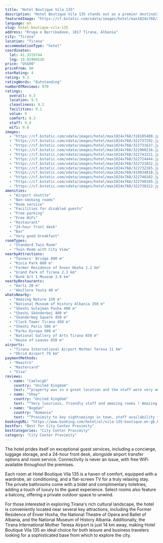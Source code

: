 ```yaml
---
title: "Hotel Boutique Vila 135"
description: "Hotel Boutique Vila 135 stands out as a premier destination for travelers seeking a blend of comfort and convenience in the heart of Tirana."
featuredImage: "https://cf.bstatic.com/xdata/images/hotel/max1024x768/318105400.jpg?k=7fca2f4918b6c734f7bd034d2a4aa4376de8e458bbe6a49e9ee993965b0c9db9&o=&hp=1"
language: en
slug: hotel-boutique-vila-135
address: "Rruga e Barrikadave, 1017 Tirana, Albania"
city: "Tirana"
location: "Tirana"
accommodationType: "hotel"
coordinates:
  lat: 41.3319744
  lng: 19.81986536
price: "US$90"
priceFrom: 90
starRating: 4
rating: 9.3
ratingWords: "Outstanding"
numberOfReviews: 970
ratings:
  overall: 9.3
  location: 9.5
  cleanliness: 9.2
  facilities: 9.1
  value: 9
  comfort: 9.3
  staff: 9.4
  wifi: 9.6
images:
  - "https://cf.bstatic.com/xdata/images/hotel/max1024x768/318105400.jpg?k=7fca2f4918b6c734f7bd034d2a4aa4376de8e458bbe6a49e9ee993965b0c9db9&o=&hp=1"
  - "https://cf.bstatic.com/xdata/images/hotel/max1024x768/322737292.jpg?k=422c7923c9a10b22ba45f799c6ea6565ad4fc279bd94286838bccbf5853ef976&o=&hp=1"
  - "https://cf.bstatic.com/xdata/images/hotel/max1024x768/322731637.jpg?k=1cd368d3829f876898c16df5c45468d50d236a6c1d4c229fa4050cfb58031c0c&o=&hp=1"
  - "https://cf.bstatic.com/xdata/images/hotel/max1024x768/322960216.jpg?k=0ad5a8ce220b1a6f7fa653bb6987f9d90e83144097512a84b2da9a15ed1eafce&o=&hp=1"
  - "https://cf.bstatic.com/xdata/images/hotel/max1024x768/322743221.jpg?k=fc9a47bb2435990e51ce9417dcd55b5e2a38950a261b5db4722198cac958b65f&o=&hp=1"
  - "https://cf.bstatic.com/xdata/images/hotel/max1024x768/322724444.jpg?k=b79e847a2832af1d07667bd64cddbb681a91b9b8041d7bb39c4c38abd0423983&o=&hp=1"
  - "https://cf.bstatic.com/xdata/images/hotel/max1024x768/322731032.jpg?k=e9fb33cf5af35cfe35c8190006d1be1c2039fd8468c404f3a0734cc1b83dc337&o=&hp=1"
  - "https://cf.bstatic.com/xdata/images/hotel/max1024x768/322732165.jpg?k=77884b7becdff739882d4f8590bd095e5043e6e4cbf8a941922dec35f2cc8f04&o=&hp=1"
  - "https://cf.bstatic.com/xdata/images/hotel/max1024x768/419934818.jpg?k=39d3e80a8c64bce7af49cf9c12f09282882e81c6bb3cd7c3464257b4be4ea900&o=&hp=1"
  - "https://cf.bstatic.com/xdata/images/hotel/max1024x768/322740102.jpg?k=2c488e6716f2e7561389f40ebaf1c53c13134f5929d206731c4b1c60cd13eb42&o=&hp=1"
  - "https://cf.bstatic.com/xdata/images/hotel/max1024x768/322740185.jpg?k=2a44f553f73abf7b3501271e731fc3f046a068a6f85771fc5643426501114244&o=&hp=1"
  - "https://cf.bstatic.com/xdata/images/hotel/max1024x768/322738322.jpg?k=a34c29ddacbe6afe2dd0493a3af5bbd18629eb142a230ac99e3485f64bf7d970&o=&hp=1"
amenities:
  - "Airport shuttle"
  - "Non-smoking rooms"
  - "Room service"
  - "Facilities for disabled guests"
  - "Free parking"
  - "Free WiFi"
  - "Restaurant"
  - "24-hour front desk"
  - "Bar"
  - "Very good breakfast"
roomTypes:
  - "Standard Twin Room"
  - "Twin Room with City View"
nearbyAttractions:
  - "Tanners' Bridge 800 m"
  - "Rinia Park 800 m"
  - "Former Residence of Enver Hoxha 1.2 km"
  - "Grand Park of Tirana 2.3 km"
  - "Bunk'Art 1 Museum 3.9 km"
nearbyRestaurants:
  - "Harli 20 m"
  - "Akullore Teuta 40 m"
whatsNearby:
  - "Amazing Nature 150 m"
  - "National Museum of History Albania 350 m"
  - "Sheshi Sulejman Pasha 400 m"
  - "Sheshi Skënderbej 400 m"
  - "Skanderbeg Square 450 m"
  - "Clock Tower Tirana 450 m"
  - "Sheshi Paris 500 m"
  - "Parku Europa 500 m"
  - "National Gallery of Arts Tirana 650 m"
  - "House of Leaves 650 m"
airports:
  - "Tirana International Airport Mother Teresa 11 km"
  - "Ohrid Airport 79 km"
paymentMethods:
  - "Maestro"
  - "Mastercard"
  - "Visa"
reviews:
  - name: "Caeleigh"
    country: "United Kingdom"
    text: "“property was in a great location and the staff were very welcoming and helpful”"
  - name: "Shay"
    country: "United Kingdom"
    text: "“Very luxurious, friendly staff and amazing rooms ! Amazing price exceptionally clean rooms and smart TVs to acompany in the room !”"
  - name: "Bogdan"
    country: "Romania"
    text: "“Proximity to key sightseeings in town, staff availability to answer our queries, free upgrade to better room”"
bookingURL: "https://www.booking.com/hotel/al/vila-135-boutique.en-gb.html?aid=8035640"
bestFor: "Best for City Center Proximity"
bestCategories: "City Center Proximity"
category: "City Center Proximity"
---
```


The hotel prides itself on exceptional guest services, including a concierge, luggage storage, and a 24-hour front desk, alongside airport transfer options and room service. Connectivity is never an issue, with free WiFi available throughout the premises.

Each room at Hotel Boutique Vila 135 is a haven of comfort, equipped with a wardrobe, air conditioning, and a flat-screen TV for a truly relaxing stay. The private bathrooms come with a bidet and complimentary toiletries, adding a touch of luxury to the guest experience. Select rooms also feature a balcony, offering a private outdoor space to unwind.

For those interested in exploring Tirana's rich cultural landscape, the hotel is conveniently located near several key attractions, including the Former Residence of Enver Hoxha, the National Theatre of Opera and Ballet of Albania, and the National Museum of History Albania. Additionally, the Tirana International Mother Teresa Airport is just 14 km away, making Hotel Boutique Vila 135 an ideal choice for both leisure and business travelers looking for a sophisticated base from which to explore the city.